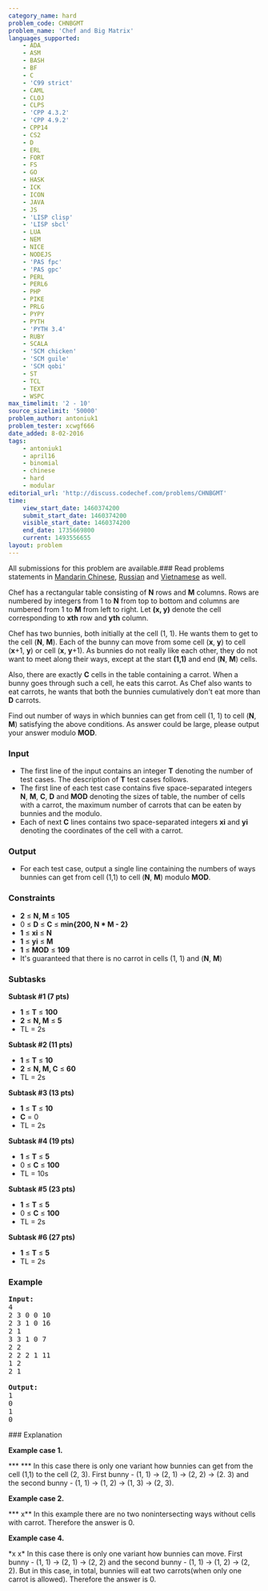 ```yaml
---
category_name: hard
problem_code: CHNBGMT
problem_name: 'Chef and Big Matrix'
languages_supported:
    - ADA
    - ASM
    - BASH
    - BF
    - C
    - 'C99 strict'
    - CAML
    - CLOJ
    - CLPS
    - 'CPP 4.3.2'
    - 'CPP 4.9.2'
    - CPP14
    - CS2
    - D
    - ERL
    - FORT
    - FS
    - GO
    - HASK
    - ICK
    - ICON
    - JAVA
    - JS
    - 'LISP clisp'
    - 'LISP sbcl'
    - LUA
    - NEM
    - NICE
    - NODEJS
    - 'PAS fpc'
    - 'PAS gpc'
    - PERL
    - PERL6
    - PHP
    - PIKE
    - PRLG
    - PYPY
    - PYTH
    - 'PYTH 3.4'
    - RUBY
    - SCALA
    - 'SCM chicken'
    - 'SCM guile'
    - 'SCM qobi'
    - ST
    - TCL
    - TEXT
    - WSPC
max_timelimit: '2 - 10'
source_sizelimit: '50000'
problem_author: antoniuk1
problem_tester: xcwgf666
date_added: 8-02-2016
tags:
    - antoniuk1
    - april16
    - binomial
    - chinese
    - hard
    - modular
editorial_url: 'http://discuss.codechef.com/problems/CHNBGMT'
time:
    view_start_date: 1460374200
    submit_start_date: 1460374200
    visible_start_date: 1460374200
    end_date: 1735669800
    current: 1493556655
layout: problem
---
```

All submissions for this problem are available.###  Read problems statements in [Mandarin Chinese](http://www.codechef.com/download/translated/APRIL16/mandarin/CHNBGMT.pdf), [Russian](http://www.codechef.com/download/translated/APRIL16/russian/CHNBGMT.pdf) and [Vietnamese](http://www.codechef.com/download/translated/APRIL16/vietnamese/CHNBGMT.pdf) as well.

Chef has a rectangular table consisting of **N** rows and **M** columns. Rows are numbered by integers from 1 to **N** from top to bottom and columns are numbered from 1 to **M** from left to right. Let **(x, y)** denote the cell corresponding to **xth** row and **yth** column.

Chef has two bunnies, both initially at the cell (1, 1). He wants them to get to the cell (**N**, **M**). Each of the bunny can move from some cell (**x**, **y**) to cell (**x**+1, **y**) or cell (**x**, **y**+1). As bunnies do not really like each other, they do not want to meet along their ways, except at the start **(1,1)** and end (**N**, **M**) cells.

Also, there are exactly **C** cells in the table containing a carrot. When a bunny goes through such a cell, he eats this carrot. As Chef also wants to eat carrots, he wants that both the bunnies cumulatively don't eat more than **D** carrots.

Find out number of ways in which bunnies can get from cell (1, 1) to cell (**N**, **M**) satisfying the above conditions. As answer could be large, please output your answer modulo **MOD**.

### Input

- The first line of the input contains an integer **T** denoting the number of test cases. The description of **T** test cases follows.
- The first line of each test case contains five space-separated integers **N**, **M**, **C**, **D** and **MOD** denoting the sizes of table, the number of cells with a carrot, the maximum number of carrots that can be eaten by bunnies and the modulo.
- Each of next **C** lines contains two space-separated integers **xi** and **yi** denoting the coordinates of the cell with a carrot.

### Output

- For each test case, output a single line containing the numbers of ways bunnies can get from cell (1,1) to cell (**N**, **M**) modulo **MOD**.

### Constraints

- **2** ≤ **N, M** ≤ **105**
- 0 ≤ **D** ≤ **C** ≤ **min{200, N \* M - 2}**
- **1** ≤ **xi** ≤ **N**
- **1** ≤ **yi** ≤ **M**
- **1** ≤ **MOD** ≤ **109**
- It's guaranteed that there is no carrot in cells (1, 1) and (**N**, **M**)

### Subtasks

**Subtask #1 (7 pts)**

- **1** ≤ **T** ≤ **100**
- **2** ≤ **N, M** ≤ **5**
- TL = 2s

**Subtask #2 (11 pts)**

- **1** ≤ **T** ≤ **10**
- **2** ≤ **N, M, C** ≤ **60**
- TL = 2s

**Subtask #3 (13 pts)**

- **1** ≤ **T** ≤ **10**
- **C** = 0
- TL = 2s

**Subtask #4 (19 pts)**

- **1** ≤ **T** ≤ **5**
- 0 ≤ **C** ≤ **100**
- TL = 10s

**Subtask #5 (23 pts)**

- **1** ≤ **T** ≤ **5**
- 0 ≤ **C** ≤ **100**
- TL = 2s

**Subtask #6 (27 pts)**

- **1** ≤ **T** ≤ **5**
- TL = 2s

### Example

<pre><b>Input:</b>
4
2 3 0 0 10
2 3 1 0 16
2 1
3 3 1 0 7
2 2
2 2 2 1 11
1 2
2 1

<b>Output:</b>
1
0
1
0
</pre>### Explanation

**Example case 1.**

\*\*\*
\*\*\*
In this case there is only one variant how bunnies can get from the cell (1,1) to the cell (2, 3). 
First bunny - (1, 1) -> (2, 1) -> (2, 2) -> (2. 3) and the second bunny - (1, 1) -> (1, 2) -> (1, 3) -> (2, 3).

**Example case 2.**

\*\*\*
x\*\*
In this example there are no two nonintersecting ways without cells with carrot. Therefore the answer is 0.

**Example case 4.**

\*x
x\*
In this case there is only one variant how bunnies can move. First bunny - (1, 1) -> (2, 1) -> (2, 2) and the second bunny - (1, 1) -> (1, 2) -> (2, 2). But in this case, in total, bunnies will eat two carrots(when only one carrot is allowed). Therefore the answer is 0.
